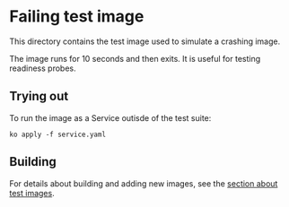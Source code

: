 # Failing test image

This directory contains the test image used to simulate a crashing image.

The image runs for 10 seconds and then exits. It is useful for testing
readiness probes.

## Trying out

To run the image as a Service outisde of the test suite:

`ko apply -f service.yaml`

## Building

For details about building and adding new images, see the
[section about test images](/test/README.md#test-images).
